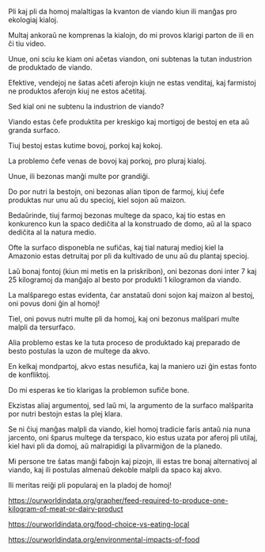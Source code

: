 Pli kaj pli da homoj malaltigas la kvanton de viando kiun ili manĝas pro ekologiaj kialoj.

Multaj ankoraŭ ne komprenas la kialojn, do mi provos klarigi parton de ili en ĉi tiu video.

Unue, oni sciu ke kiam oni aĉetas viandon, oni subtenas la tutan industrion de produktado de viando.

Efektive, vendejoj ne ŝatas aĉeti aferojn kiujn ne estas venditaj, kaj farmistoj ne produktos aferojn kiuj ne estos aĉetitaj.

Sed kial oni ne subtenu la industrion de viando?

Viando estas ĉefe produktita per kreskigo kaj mortigoj de bestoj en eta aŭ granda surfaco.

Tiuj bestoj estas kutime bovoj, porkoj kaj kokoj.

La problemo ĉefe venas de bovoj kaj porkoj, pro pluraj kialoj.

Unue, ili bezonas manĝi multe por grandiĝi.

Do por nutri la bestojn, oni bezonas alian tipon de farmoj, kiuj ĉefe produktas nur unu aŭ du specioj, kiel sojon aŭ maizon.

Bedaŭrinde, tiuj farmoj bezonas multege da spaco, kaj tio estas en konkurenco kun la spaco dediĉita al la konstruado de domo, aŭ al la spaco dediĉita al la natura medio.

Ofte la surfaco disponebla ne sufiĉas, kaj tial naturaj medioj kiel la Amazonio estas detruitaj por pli da kultivado de unu aŭ du plantaj specioj.

Laŭ bonaj fontoj (kiun mi metis en la priskribon), oni bezonas doni inter 7 kaj 25 kilogramoj da manĝaĵo al besto por produkti 1 kilogramon da viando.

La malŝparego estas evidenta, ĉar anstataŭ doni sojon kaj maizon al bestoj, oni povus doni ĝin al homoj!

Tiel, oni povus nutri multe pli da homoj, kaj oni bezonus malŝpari multe malpli da tersurfaco.

Alia problemo estas ke la tuta proceso de produktado kaj preparado de besto postulas la uzon de multege da akvo.

En kelkaj mondpartoj, akvo estas nesufiĉa, kaj la maniero uzi ĝin estas fonto de konfliktoj.

Do mi esperas ke tio klarigas la problemon sufiĉe bone.

Ekzistas aliaj argumentoj, sed laŭ mi, la argumento de la surfaco malŝparita por nutri bestojn estas la plej klara.

Se ni ĉiuj manĝas malpli da viando, kiel homoj tradicie faris antaŭ nia nuna jarcento, oni ŝparus multege da terspaco, kio estus uzata por aferoj pli utilaj, kiel havi pli da domoj, aŭ malrapidigi la plivarmiĝon de la planedo.

Mi persone tre ŝatas manĝi fabojn kaj pizojn, ili estas tre bonaj alternativoj al viando, kaj ili postulas almenaŭ dekoble malpli da spaco kaj akvo.

Ili meritas reiĝi pli popularaj en la pladoj de homoj!

https://ourworldindata.org/grapher/feed-required-to-produce-one-kilogram-of-meat-or-dairy-product

https://ourworldindata.org/food-choice-vs-eating-local

https://ourworldindata.org/environmental-impacts-of-food